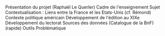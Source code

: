 
Présentation du projet (Raphaël Le Querler)
Cadre de l'enseignement
Sujet
Contextualisation : 
Liens entre la France et les Etats-Unis (cf. Rémond)
Contexte politique américain
Développement de l'édition au XIXe
Développement du lectorat
Sources des données (Catalogue de la BnF) (rapide)
Outils
Problématique

